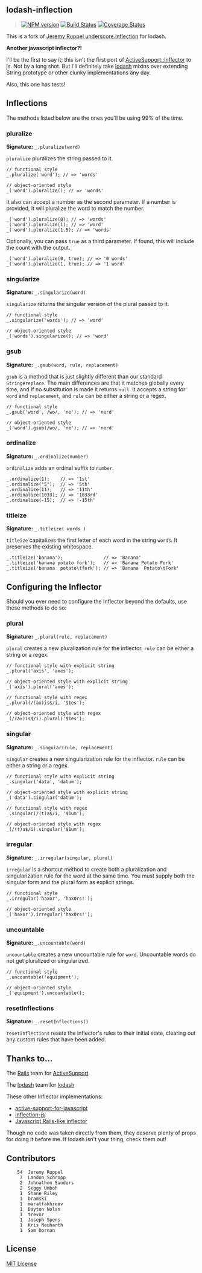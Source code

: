 ## lodash-inflection

> [![NPM version][npm-badge]][npm]
> [![Build Status][travis-badge]][travis-ci]
> [![Coverage Status][coveralls-badge]][coveralls]

This is a fork of [Jeremy Ruppel underscore.inflection](https://github.com/jeremyruppel/underscore.inflection) for lodash.

**Another javascript inflector?!**

I'll be the first to say it; this isn't the first port of [ActiveSupport::Inflector][activesupport] to js. Not by a long shot. But I'll definitely take [lodash][lodash] mixins over extending String.prototype or other clunky implementations any day.

Also, this one has tests!

Inflections
-----------

The methods listed below are the ones you'll be using 99% of the time.

### pluralize

**Signature:** `_.pluralize(word)`

`pluralize` pluralizes the string passed to it.

	// functional style
	_.pluralize('word'); // => 'words'

	// object-oriented style
	_('word').pluralize(); // => 'words'

It also can accept a number as the second parameter. If a number is provided, it will pluralize the word to match the number.

	_('word').pluralize(0); // => 'words'
	_('word').pluralize(1); // => 'word'
	_('word').pluralize(1.5); // => 'words'

Optionally, you can pass `true` as a third parameter. If found, this will include the count with the output.

	_('word').pluralize(0, true); // => '0 words'
	_('word').pluralize(1, true); // => '1 word'

### singularize

**Signature:** `_.singularize(word)`

`singularize` returns the singular version of the plural passed to it.

	// functional style
	_.singularize('words'); // => 'word'

	// object-oriented style
	_('words').singularize(); // => 'word'

### gsub

**Signature:** `_.gsub(word, rule, replacement)`

`gsub` is a method that is just slightly different than our standard `String#replace`. The main differences are that it matches globally every time, and if no substitution is made it returns `null`. It accepts a string for `word` and `replacement`, and `rule` can be either a string or a regex.

	// functional style
	_.gsub('word', /wo/, 'ne'); // => 'nerd'

	// object-oriented style
	_('word').gsub(/wo/, 'ne'); // => 'nerd'

### ordinalize

**Signature:** `_.ordinalize(number)`

`ordinalize` adds an ordinal suffix to `number`.

	_.ordinalize(1);    // => '1st'
	_.ordinalize("5");  // => '5th'
	_.ordinalize(11);   // => '11th'
	_.ordinalize(1033); // => '1033rd'
	_.ordinalize(-15);  // => '-15th'

### titleize

**Signature:** `_.titleize( words )`

`titleize` capitalizes the first letter of each word in the string `words`. It preserves the existing whitespace.

	_.titleize('banana');               // => 'Banana'
	_.titleize('banana potato fork');   // => 'Banana Potato Fork'
	_.titleize('banana  potato\tfork'); // => 'Banana  Potato\tFork'

## Configuring the Inflector

Should you ever need to configure the Inflector beyond the defaults, use these methods to do so:

### plural

**Signature:** `_.plural(rule, replacement)`

`plural` creates a new pluralization rule for the inflector. `rule` can be either a string or a regex.

	// functional style with explicit string
	_.plural('axis', 'axes');

	// object-oriented style with explicit string
	_('axis').plural('axes');

	// functional style with regex
	_.plural(/(ax)is$/i, '$1es');

	// object-oriented style with regex
	_(/(ax)is$/i).plural('$1es');

### singular

**Signature:** `_.singular(rule, replacement)`

`singular` creates a new singularization rule for the inflector. `rule` can be either a string or a regex.

	// functional style with explicit string
	_.singular('data', 'datum');

	// object-oriented style with explicit string
	_('data').singular('datum');

	// functional style with regex
	_.singular(/(t)a$/i, '$1um');

	// object-oriented style with regex
	_(/(t)a$/i).singular('$1um');

### irregular

**Signature:** `_.irregular(singular, plural)`

`irregular` is a shortcut method to create both a pluralization and singularization rule for the word at the same time. You must supply both the singular form and the plural form as explicit strings.

	// functional style
	_.irregular('haxor', 'hax0rs!');

	// object-oriented style
	_('haxor').irregular('hax0rs!');

### uncountable

**Signature:** `_.uncountable(word)`

`uncountable` creates a new uncountable rule for `word`. Uncountable words do not get pluralized or singularized.

	// functional style
	_.uncountable('equipment');

	// object-oriented style
	_('equipment').uncountable();

### resetInflections

**Signature:** `_.resetInflections()`

`resetInflections` resets the inflector's rules to their initial state, clearing out any custom rules that have been added.

## Thanks to...

The [Rails][rails] team for [ActiveSupport][activesupport]

The [lodash][lodash] team for [lodash][lodash]

These other Inflector implementations:

- [active-support-for-javascript](http://code.google.com/p/active-support-for-javascript/)
- [inflection-js](http://code.google.com/p/inflection-js/)
- [Javascript Rails-like inflector](http://snippets.dzone.com/posts/show/3205)

Though no code was taken directly from them, they deserve plenty of props for doing it before me. If lodash isn't your thing, check them out!

## Contributors

```
    54	Jeremy Ruppel
     7	Landon Schropp
     2	Johnathon Sanders
     2	Seggy Umboh
     1	Shane Riley
     1	bramski
     1	maratfakhreev
     1	Dayton Nolan
     1	trevor
     1	Joseph Spens
     1	Kris Neuharth
     1	Sam Dornan
```

## License

[MIT License][LICENSE]

[npm]: http://badge.fury.io/js/lodash-inflection
[npm-badge]: https://badge.fury.io/js/lodash-inflection.svg
[travis-ci]: https://travis-ci.org/tuvistavie/lodash-inflection
[travis-badge]: https://travis-ci.org/tuvistavie/lodash-inflection.svg?branch=master
[coveralls]: https://coveralls.io/r/tuvistavie/lodash-inflection?branch=master
[coveralls-badge]: https://img.shields.io/coveralls/tuvistavie/lodash-inflection.svg
[rails]: https://github.com/rails/rails
[activesupport]: https://github.com/rails/rails/tree/master/activesupport
[lodash]: http://lodash.com
[LICENSE]: https://github.com/tuvistavie/lodash-inflection/blob/master/LICENSE
